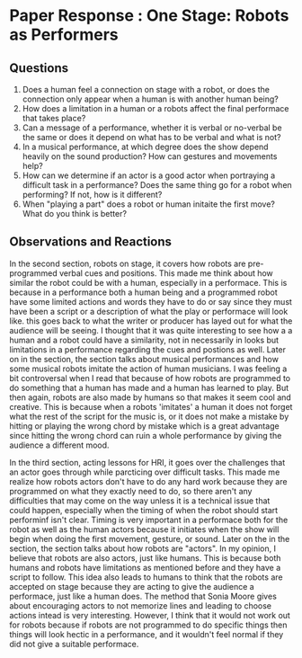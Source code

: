 # Paper Response : One Stage: Robots as Performers

## Questions
1. Does a human feel a connection on stage with a robot, or does the connection only appear when a human is with another human being?
2. How does a limitation in a human or a robots affect the final performace that takes place?
3. Can a message of a performance, whether it is verbal or no-verbal be the same or does it depend on what has to be verbal and what is not?
4. In a musical performance, at which degree does the show depend heavily on the sound production? How can gestures and movements help? 
5. How can we determine if an actor is a good actor when portraying a difficult task in a performance? Does the same thing go for a robot when performing? If not, how is it different?
6. When "playing a part" does a robot or human initaite the first move? What do you think is better?

## Observations and Reactions

In the second section, robots on stage, it covers how robots are pre-programmed verbal cues and positions. This made me think about how similar the robot could be with a human, especially in a performace. This is because in a performance both a human being and a programmed robot have some limited actions and words they have to do or say since they must have been a script or a description of what the play or performace will look like. this goes back to what the writer or producer has layed out for what the audience will be seeing. I thought that it was quite interesting to see how a a human and a robot could have a similarity, not in necessarily in looks but limitations in a performance regarding the cues and postions as well. Later on in the section, the section talks about musical performances and how some musical robots imitate the action of human musicians. I was feeling a bit controversal when I read that because of how robots are programmed to do something that a human has made and a human has learned to play. But then again, robots are also made by humans so that makes it seem cool and creative. This is because when a robots 'imitates' a human it does not forget what the rest of the script for the music is, or it does not make a mistake by hitting or playing the wrong chord by mistake which is a great advantage since hitting the wrong chord can ruin a whole performance by giving the audience a different mood.

In the third section, acting lessons for HRI, it goes over the challenges that an actor goes through while parcticing over difficult tasks. This made me realize how robots actors don't have to do any hard work because they are programmed on what they exactly need to do, so there aren't any difficulties that may come on the way unless it is a technical issue that could happen, especially when the timing of when the robot should start performinf isn't clear. Timing is very important in a performace both for the robot as well as the human actors because it initiates when the show will begin when doing the first movement, gesture, or sound. Later on the in the section, the section talks about how robots are "actors". In my opinion, I believe that robots are also actors, just like humans. This is because both humans and robots have limitations as mentioned before and they have a script to follow. This idea also leads to humans to think that the robots are accepted on stage because they are acting to give the audience a performace, just like a human does. The method that Sonia Moore gives about encouraging actors to not memorize lines and leading to choose actions intead is very interesting. However, I think that it would not work out for robots because if robots are not programmed to do specific things then things will look hectic in a performance, and it wouldn't feel normal if they did not give a suitable performace.

